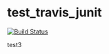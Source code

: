 # test_travis_junit

[![Build Status](https://travis-ci.org/apeinot/test_travis_junit.svg?branch=master)](https://travis-ci.org/apeinot/test_travis_junit)

test3
